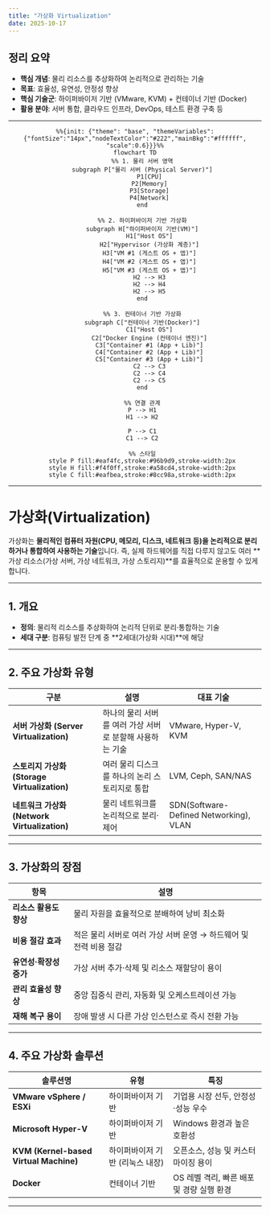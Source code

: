 ```yaml
---
title: "가상화 Virtualization"
date: 2025-10-17
---
```


## 정리 요약

* **핵심 개념**: 물리 리소스를 추상화하여 논리적으로 관리하는 기술
* **목표**: 효율성, 유연성, 안정성 향상
* **핵심 기술군**: 하이퍼바이저 기반 (VMware, KVM) + 컨테이너 기반 (Docker)
* **활용 분야**: 서버 통합, 클라우드 인프라, DevOps, 테스트 환경 구축 등
---

<div style="text-align:center;">

```mermaid
%%{init: {"theme": "base", "themeVariables": {"fontSize":"14px","nodeTextColor":"#222","mainBkg":"#ffffff", "scale":0.6}}}%%
flowchart TD
    %% 1. 물리 서버 영역
    subgraph P["물리 서버 (Physical Server)"]
        P1[CPU]
        P2[Memory]
        P3[Storage]
        P4[Network]
    end

    %% 2. 하이퍼바이저 기반 가상화
    subgraph H["하이퍼바이저 기반(VM)"]
        H1["Host OS"]
        H2["Hypervisor (가상화 계층)"]
        H3["VM #1 (게스트 OS + 앱)"]
        H4["VM #2 (게스트 OS + 앱)"]
        H5["VM #3 (게스트 OS + 앱)"]
        H2 --> H3
        H2 --> H4
        H2 --> H5
    end

    %% 3. 컨테이너 기반 가상화
    subgraph C["컨테이너 기반(Docker)"]
        C1["Host OS"]
        C2["Docker Engine (컨테이너 엔진)"]
        C3["Container #1 (App + Lib)"]
        C4["Container #2 (App + Lib)"]
        C5["Container #3 (App + Lib)"]
        C2 --> C3
        C2 --> C4
        C2 --> C5
    end

    %% 연결 관계
    P --> H1
    H1 --> H2

    P --> C1
    C1 --> C2

    %% 스타일
    style P fill:#eaf4fc,stroke:#96b9d9,stroke-width:2px
    style H fill:#f4f0ff,stroke:#a58cd4,stroke-width:2px
    style C fill:#eafbea,stroke:#8cc98a,stroke-width:2px

```
</div>

---
# 가상화(Virtualization)

가상화는 **물리적인 컴퓨터 자원(CPU, 메모리, 디스크, 네트워크 등)을 논리적으로 분리하거나 통합하여 사용하는 기술**입니다.
즉, 실제 하드웨어를 직접 다루지 않고도 여러 **가상 리소스(가상 서버, 가상 네트워크, 가상 스토리지)**를 효율적으로 운용할 수 있게 합니다.

---

## 1. 개요

* **정의**: 물리적 리소스를 추상화하여 논리적 단위로 분리·통합하는 기술
* **세대 구분**: 컴퓨팅 발전 단계 중 **2세대(가상화 시대)**에 해당

---

## 2. 주요 가상화 유형

| 구분                                    | 설명                               | 대표 기술                                  |
| ------------------------------------- | -------------------------------- | -------------------------------------- |
| **서버 가상화 (Server Virtualization)**    | 하나의 물리 서버를 여러 가상 서버로 분할해 사용하는 기술 | VMware, Hyper-V, KVM                   |
| **스토리지 가상화 (Storage Virtualization)** | 여러 물리 디스크를 하나의 논리 스토리지로 통합       | LVM, Ceph, SAN/NAS                     |
| **네트워크 가상화 (Network Virtualization)** | 물리 네트워크를 논리적으로 분리·제어             | SDN(Software-Defined Networking), VLAN |

---

## 3. 가상화의 장점

| 항목             | 설명                                      |
| -------------- | --------------------------------------- |
| **리소스 활용도 향상** | 물리 자원을 효율적으로 분배하여 낭비 최소화                |
| **비용 절감 효과**   | 적은 물리 서버로 여러 가상 서버 운영 → 하드웨어 및 전력 비용 절감 |
| **유연성·확장성 증가** | 가상 서버 추가·삭제 및 리소스 재할당이 용이               |
| **관리 효율성 향상**  | 중앙 집중식 관리, 자동화 및 오케스트레이션 가능             |
| **재해 복구 용이**   | 장애 발생 시 다른 가상 인스턴스로 즉시 전환 가능            |

---

## 4. 주요 가상화 솔루션

| 솔루션명                                   | 유형                 | 특징                         |
| -------------------------------------- | ------------------ | -------------------------- |
| **VMware vSphere / ESXi**              | 하이퍼바이저 기반          | 기업용 시장 선두, 안정성·성능 우수       |
| **Microsoft Hyper-V**                  | 하이퍼바이저 기반          | Windows 환경과 높은 호환성         |
| **KVM (Kernel-based Virtual Machine)** | 하이퍼바이저 기반 (리눅스 내장) | 오픈소스, 성능 및 커스터마이징 용이       |
| **Docker**                             | 컨테이너 기반            | OS 레벨 격리, 빠른 배포 및 경량 실행 환경 |

---



